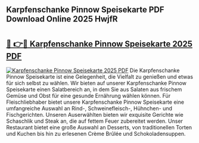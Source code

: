## Karpfenschanke Pinnow Speisekarte PDF Download Online 2025 HwjfR

# <h2><a href="http://gc8nimk.nevu.top/?p=Karpfenschanke+Pinnow+Speisekarte">🔗 👉🔴 Karpfenschanke Pinnow Speisekarte 2025 PDF</a></h2>

[![Karpfenschanke Pinnow Speisekarte 2025 PDF](https://i.imgur.com/dBaPXMq.png)](http://gc8nimk.nevu.top/?p=Karpfenschanke+Pinnow+Speisekarte)
Die Karpfenschanke Pinnow Speisekarte ist eine Gelegenheit, die Vielfalt zu genießen und etwas für sich selbst zu wählen. Wir bieten auf unserer Karpfenschanke Pinnow Speisekarte einen Salatbereich an, in dem Sie aus Salaten aus frischem Gemüse und Obst für eine gesunde Ernährung wählen können. Für Fleischliebhaber bietet unsere Karpfenschanke Pinnow Speisekarte eine umfangreiche Auswahl an Rind-, Schweinefleisch-, Hühnchen- und Fischgerichten. Unseren Auserwählten bieten wir exquisite Gerichte wie Schaschlik und Steak an, die auf fettem Feuer zubereitet werden. Unser Restaurant bietet eine große Auswahl an Desserts, von traditionellen Torten und Kuchen bis hin zu erlesenen Crème Brûlée und Schokoladensuppen.
